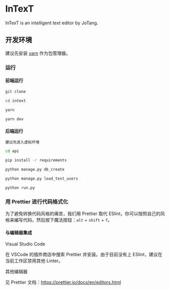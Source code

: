 # InTexT

InTexT is an intelligent text editor by JoTang.

## 开发环境

建议先安装 [yarn](https://yarnpkg.com/zh-Hans/docs/install) 作为包管理器。

### 运行

#### 前端运行

```bash
git clone
cd intext
yarn
yarn dev
```

#### 后端运行

```bash
建议先进入虚拟环境
cd api
pip install -r requirements
python manage.py db_create
python manage.py load_test_users
python run.py
```

### 用 Prettier 进行代码格式化

为了避免转换代码风格的痛苦，我们用 Prettier 取代 ESlint，你可以按照自己的风格来编写代码，然后按下魔法按钮：`alt` + `shift` + `f`。

#### 与编辑器集成

Visual Studio Code

在 VSCode 的插件商店中搜索 Prettier 并安装。由于目前没有上 ESlint，建议在当前工作区禁用其他 Linter。

其他编辑器

见 Prettier 文档：https://prettier.io/docs/en/editors.html
